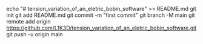 echo "# tension_variation_of_an_eletric_bobin_software" >> README.md
git init
git add README.md
git commit -m "first commit"
git branch -M main
git remote add origin https://github.com/L1K3D/tension_variation_of_an_eletric_bobin_software.git
git push -u origin main
